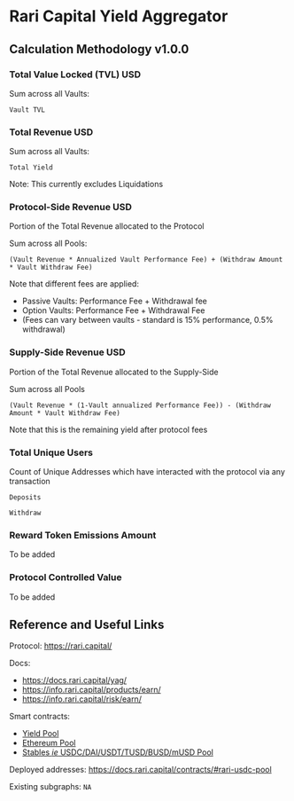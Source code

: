# Rari Capital Yield Aggregator

## Calculation Methodology v1.0.0

### Total Value Locked (TVL) USD

Sum across all Vaults:

`Vault TVL`

### Total Revenue USD

Sum across all Vaults:

`Total Yield`

Note: This currently excludes Liquidations

### Protocol-Side Revenue USD

Portion of the Total Revenue allocated to the Protocol

Sum across all Pools:

`(Vault Revenue * Annualized Vault Performance Fee) + (Withdraw Amount * Vault Withdraw Fee)`

Note that different fees are applied:

- Passive Vaults: Performance Fee + Withdrawal fee
- Option Vaults: Performance Fee + Withdrawal Fee
- (Fees can vary between vaults - standard is 15% performance, 0.5% withdrawal)

### Supply-Side Revenue USD

Portion of the Total Revenue allocated to the Supply-Side

Sum across all Pools

`(Vault Revenue * (1-Vault annualized Performance Fee)) - (Withdraw Amount * Vault Withdraw Fee)`

Note that this is the remaining yield after protocol fees

### Total Unique Users

Count of Unique Addresses which have interacted with the protocol via any transaction

`Deposits`

`Withdraw`

### Reward Token Emissions Amount

To be added

### Protocol Controlled Value

To be added

## Reference and Useful Links

Protocol: https://rari.capital/

Docs:

- https://docs.rari.capital/yag/
- https://info.rari.capital/products/earn/
- https://info.rari.capital/risk/earn/

Smart contracts:

- [Yield Pool](https://github.com/Rari-Capital/rari-yield-pool-contracts)
- [Ethereum Pool](https://github.com/Rari-Capital/rari-ethereum-pool-contracts)
- [Stables _ie_ USDC/DAI/USDT/TUSD/BUSD/mUSD Pool](https://github.com/Rari-Capital/rari-stable-pool-contracts)

Deployed addresses: https://docs.rari.capital/contracts/#rari-usdc-pool

Existing subgraphs: `NA`
